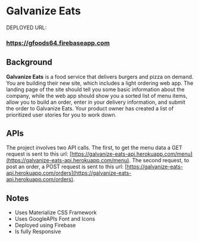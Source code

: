 # Galvanize Eats

DEPLOYED URL:
### **https://gfoods64.firebaseapp.com**

## Background

**Galvanize Eats** is a food service that delivers burgers and pizza on demand. You are building their new site, which includes a light ordering web app. The landing page of the site should tell you some basic information about the company, while the web app should show you a sorted list of menu items, allow you to build an order, enter in your delivery information, and submit the order to Galvanize Eats. Your product owner has created a list of prioritized user stories for you to work down.

## APIs

The project involves two API calls. The first, to get the menu data a GET request is sent to this url: [https://galvanize-eats-api.herokuapp.com/menu](https://galvanize-eats-api.herokuapp.com/menu). The second request, to post an order, a POST request is sent to this url: [https://galvanize-eats-api.herokuapp.com/orders](https://galvanize-eats-api.herokuapp.com/orders).

## Notes

* Uses Materialize CSS Framework
* Uses GoogleAPIs Font and Icons
* Deployed using Firebase
* Is fully Responsive

